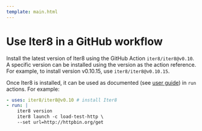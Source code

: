 ```yaml
---
template: main.html
---
```


# Use Iter8 in a GitHub workflow

Install the latest version of Iter8 using the GitHub Action `iter8/iter8@v0.10`. A specific version can be installed using the version as the action reference. For example, to install version v0.10.15, use `iter8/iter8@v0.10.15`.

Once Iter8 is installed, it can be used as documented (see [user guide](../../user-guide/commands/iter8.md)) in `run` actions. For example:

```yaml
- uses: iter8/iter8@v0.10 # install Iter8
- run: |
    iter8 version
    iter8 launch -c load-test-http \
    --set url=http://httpbin.org/get
```
